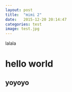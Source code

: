 ```yaml
---
layout: post
title:  "mimi 2"
date:   2015-12-20 20:14:47
categories: test
image: test.jpg
---
```


lalala 

# hello world


##  yoyoyo
